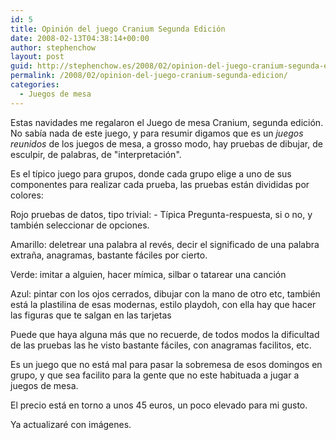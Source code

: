 ```yaml
---
id: 5
title: Opinión del juego Cranium Segunda Edición
date: 2008-02-13T04:38:14+00:00
author: stephenchow
layout: post
guid: http://stephenchow.es/2008/02/opinion-del-juego-cranium-segunda-edicion/
permalink: /2008/02/opinion-del-juego-cranium-segunda-edicion/
categories:
  - Juegos de mesa
---
```

Estas navidades me regalaron el Juego de mesa Cranium, segunda edición. No sabía nada de este juego, y para resumir digamos que es un _juegos reunidos_ de los juegos de mesa, a grosso modo, hay pruebas de dibujar, de esculpir, de palabras, de "interpretación".

Es el típico juego para grupos, donde cada grupo elige a uno de sus componentes para realizar cada prueba, las pruebas están divididas por colores:

Rojo pruebas de datos, tipo trivial: - Típica Pregunta-respuesta, si o no, y también seleccionar de opciones.

Amarillo: deletrear una palabra al revés, decir el significado de una palabra extraña, anagramas, bastante fáciles por cierto.

Verde: imitar a alguien, hacer mímica, silbar o tatarear una canción

Azul: pintar con los ojos cerrados, dibujar con la mano de otro etc, también está la plastilina de esas modernas, estilo playdoh, con ella hay que hacer las figuras que te salgan en las tarjetas

Puede que haya alguna más que no recuerde, de todos modos la dificultad de las pruebas las he visto bastante fáciles, con anagramas facilitos, etc.

Es un juego que no está mal para pasar la sobremesa de esos domingos en grupo, y que sea facilito para la gente que no este habituada a jugar a juegos de mesa.

El precio está en torno a unos 45 euros, un poco elevado para mi gusto.

Ya actualizaré con imágenes.